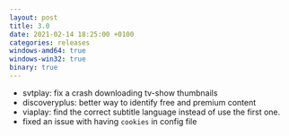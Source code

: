 ```yaml
---
layout: post
title: 3.0
date: 2021-02-14 18:25:00 +0100
categories: releases
windows-amd64: true
windows-win32: true
binary: true
---
```


* svtplay: fix a crash downloading tv-show thumbnails
* discoveryplus: better way to identify free and premium content
* viaplay: find the correct subtitle language instead of use the first one.
* fixed an issue with having `cookies` in config file

